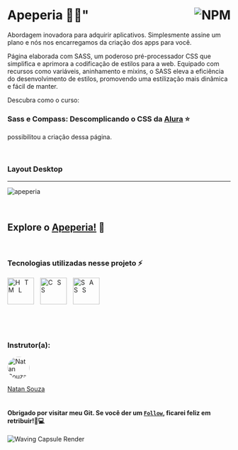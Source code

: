 # Apeperia  📱✨"<a href="https://github.com/Rodolfo-Sampaio/apeperia/blob/main/LICENSE"><img src="https://img.shields.io/npm/l/react" alt="NPM" align="right"></a>

Abordagem inovadora para adquirir aplicativos. Simplesmente assine um plano e nós nos encarregamos da criação dos apps para você.

Página elaborada com SASS, um poderoso pré-processador CSS que simplifica e aprimora a codificação de estilos para a web. Equipado com recursos como variáveis, aninhamento e mixins, o SASS eleva a eficiência do desenvolvimento de estilos, promovendo uma estilização mais dinâmica e fácil de manter. 

Descubra como o curso:

### Sass e Compass: Descomplicando o CSS da [Alura](https://cursos.alura.com.br/course/sass) ⭐ 
possibilitou a criação dessa página.
<br>

<br>

### Layout Desktop
___
![apeperia](https://github.com/Rodolfo-Sampaio/apeperia/assets/96917363/6856af1f-7172-44b2-ba97-b72a32dd8733)




<br>

##  Explore o [Apeperia!](https://apeperia-new.vercel.app/) 👀



<br>

### Tecnologias utilizadas nesse projeto ⚡
<span style="letter-spacing: 10px">
   <img src="https://skillicons.dev/icons?i=html" title="HTML" width="60px"/>
   <img src="https://skillicons.dev/icons?i=css" title="CSS" width="60px"/>
   <img src="https://skillicons.dev/icons?i=sass" title="SASS" width="60px"/>
</span>

#

<br>

### Instrutor(a):

<a href="https://github.com/designernatan">
  <img src="https://avatars.githubusercontent.com/u/5431347?v=4" alt="Natan Souza" style="border-radius: 50%; width: 50px; height: 50px;">
</a>

[Natan Souza](https://github.com/designernatan)
<br>
<br>


#### Obrigado por visitar meu Git. Se você der um [`Follow`](https://github.com/Rodolfo-Sampaio), ficarei feliz em retribuir!🚀💻

<img src="https://capsule-render.vercel.app/api?type=waving&color=FFFAF0&height=100&section=footer" alt="Waving Capsule Render">

